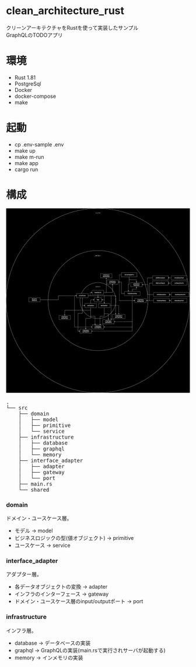 # clean_architecture_rust
クリーンアーキテクチャをRustを使って実装したサンプル  
GraphQLのTODOアプリ

# 環境
- Rust 1.81
- PostgreSql
- Docker
- docker-compose
- make

# 起動
- cp .env-sample .env
- make up
- make m-run
- make app
- cargo run

# 構成
![architecture](./docs/architecture.svg)
<pre>
.
└── src
    ├── domain
    │   ├── model
    │   ├── primitive
    │   └── service
    ├── infrastructure
    │   ├── database
    │   ├── graphql
    │   └── memory
    ├── interface_adapter
    │   ├── adapter
    │   ├── gateway
    │   └── port
    ├── main.rs
    └── shared
</pre>

### domain
ドメイン・ユースケース層。  
- モデル -> model  
- ビジネスロジックの型(値オブジェクト) -> primitive  
- ユースケース -> service  

### interface_adapter
アダプター層。
- 各データオブジェクトの変換 -> adapter  
- インフラのインターフェース -> gateway  
- ドメイン・ユースケース層のinput/outputポート -> port

### infrastructure
インフラ層。
- database -> データベースの実装
- graphql -> GraphQLの実装(main.rsで実行されサーバが起動する)
- memory -> インメモリの実装
